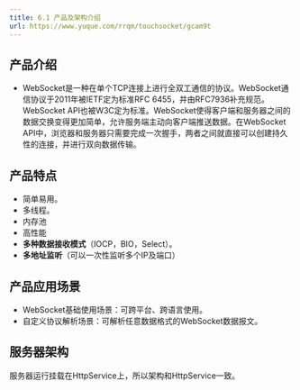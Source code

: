 ```yaml
---
title: 6.1 产品及架构介绍
url: https://www.yuque.com/rrqm/touchsocket/gcam9t
---
```


<a name="m2pah"></a>

## 产品介绍

- WebSocket是一种在单个TCP连接上进行全双工通信的协议。WebSocket通信协议于2011年被IETF定为标准RFC 6455，并由RFC7936补充规范。WebSocket API也被W3C定为标准。WebSocket使得客户端和服务器之间的数据交换变得更加简单，允许服务端主动向客户端推送数据。在WebSocket API中，浏览器和服务器只需要完成一次握手，两者之间就直接可以创建持久性的连接，并进行双向数据传输。 <a name="Sdw1r"></a>

## 产品特点

- 简单易用。
- 多线程。
- 内存池
- 高性能
- **多种数据接收模式**（IOCP，BIO，Select）。
- **多地址监听**（可以一次性监听多个IP及端口） <a name="h6l2a"></a>

## 产品应用场景

- WebSocket基础使用场景：可跨平台、跨语言使用。
- 自定义协议解析场景：可解析任意数据格式的WebSocket数据报文。

<a name="h50Dz"></a>

## 服务器架构

服务器运行挂载在HttpService上，所以架构和HttpService一致。
